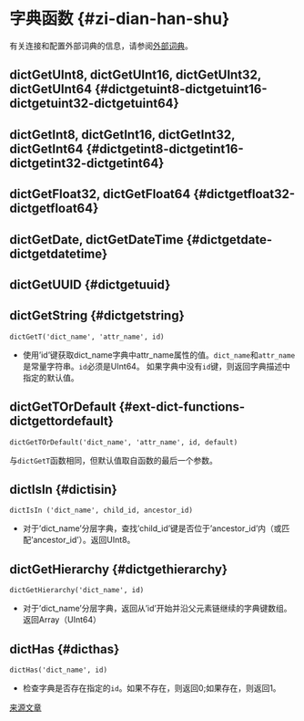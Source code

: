 # 字典函数 {#zi-dian-han-shu}

有关连接和配置外部词典的信息，请参阅[外部词典](../dicts/external_dicts.md)。

## dictGetUInt8, dictGetUInt16, dictGetUInt32, dictGetUInt64 {#dictgetuint8-dictgetuint16-dictgetuint32-dictgetuint64}

## dictGetInt8, dictGetInt16, dictGetInt32, dictGetInt64 {#dictgetint8-dictgetint16-dictgetint32-dictgetint64}

## dictGetFloat32, dictGetFloat64 {#dictgetfloat32-dictgetfloat64}

## dictGetDate, dictGetDateTime {#dictgetdate-dictgetdatetime}

## dictGetUUID {#dictgetuuid}

## dictGetString {#dictgetstring}

`dictGetT('dict_name', 'attr_name', id)`

-   使用’id’键获取dict\_name字典中attr\_name属性的值。`dict_name`和`attr_name`是常量字符串。`id`必须是UInt64。
    如果字典中没有`id`键，则返回字典描述中指定的默认值。

## dictGetTOrDefault {#ext-dict-functions-dictgettordefault}

`dictGetTOrDefault('dict_name', 'attr_name', id, default)`

与`dictGetT`函数相同，但默认值取自函数的最后一个参数。

## dictIsIn {#dictisin}

`dictIsIn ('dict_name', child_id, ancestor_id)`

-   对于’dict\_name’分层字典，查找’child\_id’键是否位于’ancestor\_id’内（或匹配’ancestor\_id’）。返回UInt8。

## dictGetHierarchy {#dictgethierarchy}

`dictGetHierarchy('dict_name', id)`

-   对于’dict\_name’分层字典，返回从’id’开始并沿父元素链继续的字典键数组。返回Array（UInt64）

## dictHas {#dicthas}

`dictHas('dict_name', id)`

-   检查字典是否存在指定的`id`。如果不存在，则返回0;如果存在，则返回1。

[来源文章](https://clickhouse.tech/docs/en/query_language/functions/ext_dict_functions/) <!--hide-->
